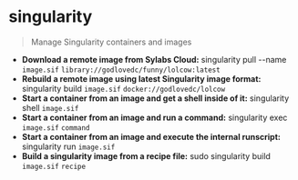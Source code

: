 # singularity
> Manage Singularity containers and images
- **Download a remote image from Sylabs Cloud:**
singularity pull --name `image.sif` `library://godlovedc/funny/lolcow:latest`
- **Rebuild a remote image using latest Singularity image format:**
singularity build `image.sif` `docker://godlovedc/lolcow`
- **Start a container from an image and get a shell inside of it:**
singularity shell `image.sif`
- **Start a container from an image and run a command:**
singularity exec `image.sif` `command`
- **Start a container from an image and execute the internal runscript:**
singularity run `image.sif`
- **Build a singularity image from a recipe file:**
sudo singularity build `image.sif` `recipe`
